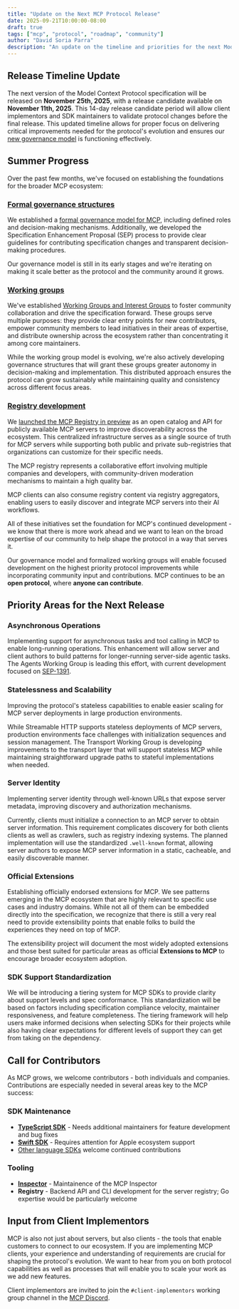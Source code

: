 ```yaml
---
title: "Update on the Next MCP Protocol Release"
date: 2025-09-21T10:00:00-08:00
draft: true
tags: ["mcp", "protocol", "roadmap", "community"]
author: "David Soria Parra"
description: "An update on the timeline and priorities for the next Model Context Protocol specification version"
---
```


## Release Timeline Update

The next version of the Model Context Protocol specification will be released on **November 25th, 2025**, with a release candidate available on **November 11th, 2025**. This 14-day release candidate period will allow client implementors and SDK maintainers to validate protocol changes before the final release. This updated timeline allows for proper focus on delivering critical improvements needed for the protocol's evolution and ensures our [new governance model](https://modelcontextprotocol.io/community/governance) is functioning effectively.

## Summer Progress

Over the past few months, we've focused on establishing the foundations for the broader MCP ecosystem:

### [Formal governance structures](https://modelcontextprotocol.io/community/governance)

We established a [formal governance model for MCP](https://modelcontextprotocol.io/community/governance), including defined roles and decision-making mechanisms. Additionally, we developed the Specification Enhancement Proposal (SEP) process to provide clear guidelines for contributing specification changes and transparent decision-making procedures.

Our governance model is still in its early stages and we're iterating on making it scale better as the protocol and the community around it grows.

### [Working groups](https://modelcontextprotocol.io/community/working-interest-groups)

We've established [Working Groups and Interest Groups](https://modelcontextprotocol.io/community/working-interest-groups) to foster community collaboration and drive the specification forward. These groups serve multiple purposes: they provide clear entry points for new contributors, empower community members to lead initiatives in their areas of expertise, and distribute ownership across the ecosystem rather than concentrating it among core maintainers.

While the working group model is evolving, we're also actively developing governance structures that will grant these groups greater autonomy in decision-making and implementation. This distributed approach ensures the protocol can grow sustainably while maintaining quality and consistency across different focus areas.

### [Registry development](https://github.com/modelcontextprotocol/registry)

We [launched the MCP Registry in preview](https://blog.modelcontextprotocol.io/posts/2025-09-08-mcp-registry-preview/) as an open catalog and API for publicly available MCP servers to improve discoverability across the ecosystem. This centralized infrastructure serves as a single source of truth for MCP servers while supporting both public and private sub-registries that organizations can customize for their specific needs.

The MCP registry represents a collaborative effort involving multiple companies and developers, with community-driven moderation mechanisms to maintain a high quality bar.

MCP clients can also consume registry content via registry aggregators, enabling users to easily discover and integrate MCP servers into their AI workflows.

All of these initiatives set the foundation for MCP's continued development - we know that there is more work ahead and we want to lean on the broad expertise of our community to help shape the protocol in a way that serves it.

Our governance model and formalized working groups will enable focused development on the highest priority protocol improvements while incorporating community input and contributions. MCP continues to be an **open protocol**, where **anyone can contribute**.

## Priority Areas for the Next Release

### Asynchronous Operations

Implementing support for asynchronous tasks and tool calling in MCP to enable long-running operations. This enhancement will allow server and client authors to build patterns for longer-running server-side agentic tasks. The Agents Working Group is leading this effort, with current development focused on [SEP-1391](https://github.com/modelcontextprotocol/modelcontextprotocol/issues/1391).

### Statelessness and Scalability

Improving the protocol's stateless capabilities to enable easier scaling for MCP server deployments in large production environments.

While Streamable HTTP supports stateless deployments of MCP servers, production environments face challenges with initialization sequences and session management. The Transport Working Group is developing improvements to the transport layer that will support stateless MCP while maintaining straightforward upgrade paths to stateful implementations when needed.

### Server Identity

Implementing server identity through well-known URLs that expose server metadata, improving discovery and authorization mechanisms.

Currently, clients must initialize a connection to an MCP server to obtain server information. This requirement complicates discovery for both clients clients as well as crawlers, such as registry indexing systems. The planned implementation will use the standardized `.well-known` format, allowing server authors to expose MCP server information in a static, cacheable, and easily discoverable manner.

### Official Extensions

Establishing officially endorsed extensions for MCP. We see patterns emerging in the MCP ecosystem that are highly relevant to specific use cases and industry domains. While not all of them can be embedded directly into the specification, we recognize that there is still a very real need to provide extensibility points that enable folks to build the experiences they need on top of MCP.

The extensibility project will document the most widely adopted extensions and those best suited for particular areas as official **Extensions to MCP** to encourage broader ecosystem adoption.

### SDK Support Standardization

We will be introducing a tiering system for MCP SDKs to provide clarity about support levels and spec conformance. This standardization will be based on factors including specification compliance velocity, maintainer responsiveness, and feature completeness. The tiering framework will help users make informed decisions when selecting SDKs for their projects while also having clear expectations for different levels of support they can get from taking on the dependency.

## Call for Contributors

As MCP grows, we welcome contributors - both individuals and companies. Contributions are especially needed in several areas key to the MCP success:

### SDK Maintenance

- [**TypeScript SDK**](https://github.com/modelcontextprotocol/typescript-sdk) - Needs additional maintainers for feature development and bug fixes
- [**Swift SDK**](https://github.com/modelcontextprotocol/swift-sdk) - Requires attention for Apple ecosystem support
- [Other language SDKs](https://modelcontextprotocol.io/docs/sdk) welcome continued contributions

### Tooling

- [**Inspector**](https://github.com/modelcontextprotocol/inspector) - Maintainence of the MCP Inspector
- **Registry** - Backend API and CLI development for the server registry; Go expertise would be particularly welcome

## Input from Client Implementors

MCP is also not just about servers, but also clients - the tools that enable customers to connect to our ecosystem. If you are implementing MCP clients, your experience and understanding of requirements are crucial for shaping the protocol's evolution. We want to hear from you on both protocol capabilities as well as processes that will enable you to scale your work as we add new features.

Client implementors are invited to join the `#client-implementors` working group channel in the [MCP Discord](https://modelcontextprotocol.io/community/communication).
